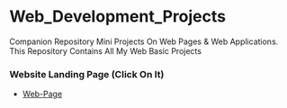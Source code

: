 # Web_Development_Projects
Companion Repository Mini Projects On Web Pages &amp; Web Applications. <br>
This Repository Contains All My Web Basic Projects 

### Website Landing Page (Click On It)
* [Web-Page]()
